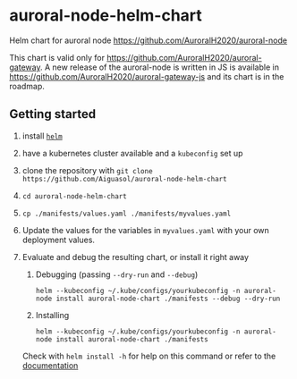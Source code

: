 # auroral-node-helm-chart

Helm chart for auroral node <https://github.com/AuroralH2020/auroral-node>

This chart is valid only for <https://github.com/AuroralH2020/auroral-gateway>. A new release of the auroral-node is written in JS is available in <https://github.com/AuroralH2020/auroral-gateway-js> and its chart is in the roadmap.

## Getting started

1. install [`helm`](https://helm.sh/docs/intro/install/)
1. have a kubernetes cluster available and a `kubeconfig` set up
1. clone the repository with `git clone https://github.com/Aiguasol/auroral-node-helm-chart`
1. `cd auroral-node-helm-chart`
1. `cp ./manifests/values.yaml ./manifests/myvalues.yaml`
1. Update the values for the variables in `myvalues.yaml` with your own deployment values.
1. Evaluate and debug the resulting chart, or install it right away

   1. Debugging (passing `--dry-run` and `--debug`)

      ```shell
      helm --kubeconfig ~/.kube/configs/yourkubeconfig -n auroral-node install auroral-node-chart ./manifests --debug --dry-run
      ```

   1. Installing

      ```shell
      helm --kubeconfig ~/.kube/configs/yourkubeconfig -n auroral-node install auroral-node-chart ./manifests
      ```

   Check with `helm install -h` for help on this command or refer to the [documentation](https://helm.sh/docs/helm/helm_install/)
